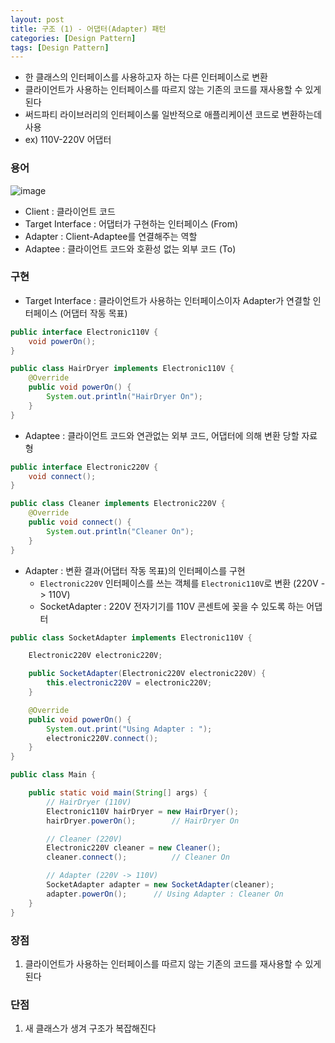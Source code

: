 ```yaml
---
layout: post
title: 구조 (1) - 어댑터(Adapter) 패턴
categories: [Design Pattern]
tags: [Design Pattern]
---
```

- 한 클래스의 인터페이스를 사용하고자 하는 다른 인터페이스로 변환
- 클라이언트가 사용하는 인터페이스를 따르지 않는 기존의 코드를 재사용할 수 있게 된다
- 써드파티 라이브러리의 인터페이스룰 일반적으로 애플리케이션 코드로 변환하는데 사용
- ex) 110V-220V 어댑터

### 용어
![image](https://user-images.githubusercontent.com/48157259/168422070-e9a9b87a-f433-4d5d-ad0d-a46a819c915d.png)

- Client : 클라이언트 코드
- Target Interface : 어댑터가 구현하는 인터페이스 (From)
- Adapter : Client-Adaptee를 연결해주는 역할
- Adaptee : 클라이언트 코드와 호환성 없는 외부 코드 (To)

### 구현
- Target Interface : 클라이언트가 사용하는 인터페이스이자 Adapter가 연결할 인터페이스 (어댑터 작동 목표)

```java
public interface Electronic110V { 
    void powerOn();
}

public class HairDryer implements Electronic110V { 
    @Override 
    public void powerOn() { 
        System.out.println("HairDryer On"); 
    } 
}
```

- Adaptee : 클라이언트 코드와 연관없는 외부 코드, 어댑터에 의해 변환 당할 자료형

```java
public interface Electronic220V { 
    void connect();
}

public class Cleaner implements Electronic220V { 
    @Override 
    public void connect() {
        System.out.println("Cleaner On"); 
    } 
}
```

- Adapter : 변환 결과(어댑터 작동 목표)의 인터페이스를 구현
  - `Electronic220V` 인터페이스를 쓰는 객체를 `Electronic110V`로 변환 (220V -> 110V)
  - SocketAdapter : 220V 전자기기를 110V 콘센트에 꽂을 수 있도록 하는 어댑터

```java
public class SocketAdapter implements Electronic110V { 

    Electronic220V electronic220V;

    public SocketAdapter(Electronic220V electronic220V) { 
        this.electronic220V = electronic220V; 
    } 

    @Override 
    public void powerOn() { 
        System.out.print("Using Adapter : "); 
        electronic220V.connect(); 
    }
}
```

```java
public class Main {

    public static void main(String[] args) {
        // HairDryer (110V)
        Electronic110V hairDryer = new HairDryer();
        hairDryer.powerOn();        // HairDryer On

        // Cleaner (220V)
        Electronic220V cleaner = new Cleaner();
        cleaner.connect();          // Cleaner On

        // Adapter (220V -> 110V)
        SocketAdapter adapter = new SocketAdapter(cleaner);
        adapter.powerOn();      // Using Adapter : Cleaner On 
    }
}
```

### 장점
1. 클라이언트가 사용하는 인터페이스를 따르지 않는 기존의 코드를 재사용할 수 있게 된다


### 단점
1. 새 클래스가 생겨 구조가 복잡해진다